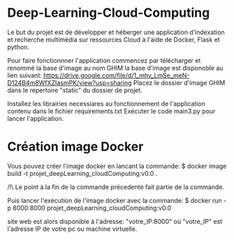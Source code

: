 # Deep-Learning-Cloud-Computing

Le but du projet est de développer et héberger une application d’indexation et recherche multimédia sur ressources Cloud à l'aide de Docker, Flask et python.

Pour faire fonctionnner l'application commencez par télécharger et renommé la base d'image au nom GHIM la base d'image est disponoble au lien suivant: https://drive.google.com/file/d/1_mhv_LmSe_meN-D124B4m8WfXZIasmPK/view?usp=sharing
Placez le dossier  d'image GHIM dans le repertoire "static" du dossier de projet.

Installez les librairies necessiares au fonctionnement de l'application contenu dans le fichier requirements.txt
Exécuter le code main3.py pour lancer l'application.

# Création image Docker

Vous pouvez créer l'image docker en lancant la commande: $ docker image build -t projet_deepLearning_cloudComputing:v0.0 .

/!\ Le point à la fin de la commande précedente fait partie de la commande.

Puis lancer l'exécution de l'image docker avec la commande:  $ docker run -p 8000:8000 projet_deepLearning_cloudComputing:v0.0

site web est alors disponible à l'adresse: "votre_IP:8000"
où "votre_IP" est l'adresse IP de votre pc ou machine virtuelle.

